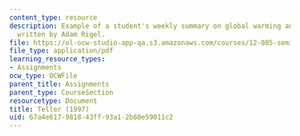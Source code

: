 ```yaml
---
content_type: resource
description: Example of a student's weekly summary on global warming and ice ages,
  written by Adam Rigel.
file: https://ol-ocw-studio-app-qa.s3.amazonaws.com/courses/12-085-seminar-in-environmental-science-spring-2008/67a4e617981843ff93a12b60e59011c2_rigel_w3.pdf
file_type: application/pdf
learning_resource_types:
- Assignments
ocw_type: OCWFile
parent_title: Assignments
parent_type: CourseSection
resourcetype: Document
title: Teller (1997)
uid: 67a4e617-9818-43ff-93a1-2b60e59011c2
---
```

